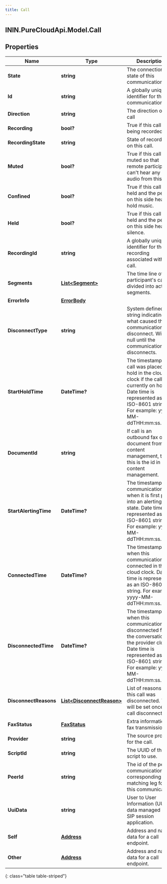 ```yaml
---
title: Call
---
```

## ININ.PureCloudApi.Model.Call

## Properties

|Name | Type | Description | Notes|
|------------ | ------------- | ------------- | -------------|
| **State** | **string** | The connection state of this communication. | [optional] |
| **Id** | **string** | A globally unique identifier for this communication. | [optional] |
| **Direction** | **string** | The direction of the call | [optional] |
| **Recording** | **bool?** | True if this call is being recorded. | [optional] |
| **RecordingState** | **string** | State of recording on this call. | [optional] |
| **Muted** | **bool?** | True if this call is muted so that remote participants can&#39;t hear any audio from this end. | [optional] |
| **Confined** | **bool?** | True if this call is held and the person on this side hears hold music. | [optional] |
| **Held** | **bool?** | True if this call is held and the person on this side hears silence. | [optional] |
| **RecordingId** | **string** | A globally unique identifier for the recording associated with this call. | [optional] |
| **Segments** | [**List&lt;Segment&gt;**](Segment.html) | The time line of the participant&#39;s call, divided into activity segments. | [optional] |
| **ErrorInfo** | [**ErrorBody**](ErrorBody.html) |  | [optional] |
| **DisconnectType** | **string** | System defined string indicating what caused the communication to disconnect. Will be null until the communication disconnects. | [optional] |
| **StartHoldTime** | **DateTime?** | The timestamp the call was placed on hold in the cloud clock if the call is currently on hold. Date time is represented as an ISO-8601 string. For example: yyyy-MM-ddTHH:mm:ss.SSSZ | [optional] |
| **DocumentId** | **string** | If call is an outbound fax of a document from content management, then this is the id in content management. | [optional] |
| **StartAlertingTime** | **DateTime?** | The timestamp the communication has when it is first put into an alerting state. Date time is represented as an ISO-8601 string. For example: yyyy-MM-ddTHH:mm:ss.SSSZ | [optional] |
| **ConnectedTime** | **DateTime?** | The timestamp when this communication was connected in the cloud clock. Date time is represented as an ISO-8601 string. For example: yyyy-MM-ddTHH:mm:ss.SSSZ | [optional] |
| **DisconnectedTime** | **DateTime?** | The timestamp when this communication disconnected from the conversation in the provider clock. Date time is represented as an ISO-8601 string. For example: yyyy-MM-ddTHH:mm:ss.SSSZ | [optional] |
| **DisconnectReasons** | [**List&lt;DisconnectReason&gt;**](DisconnectReason.html) | List of reasons that this call was disconnected. This will be set once the call disconnects. | [optional] |
| **FaxStatus** | [**FaxStatus**](FaxStatus.html) | Extra information on fax transmission. | [optional] |
| **Provider** | **string** | The source provider for the call. | [optional] |
| **ScriptId** | **string** | The UUID of the script to use. | [optional] |
| **PeerId** | **string** | The id of the peer communication corresponding to a matching leg for this communication. | [optional] |
| **UuiData** | **string** | User to User Information (UUI) data managed by SIP session application. | [optional] |
| **Self** | [**Address**](Address.html) | Address and name data for a call endpoint. | [optional] |
| **Other** | [**Address**](Address.html) | Address and name data for a call endpoint. | [optional] |
{: class="table table-striped"}



